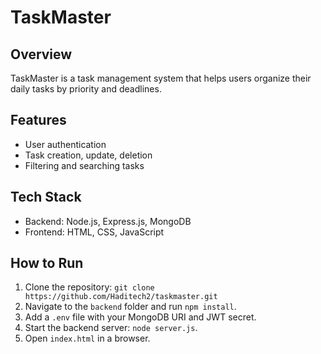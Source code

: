 # TaskMaster

## Overview
TaskMaster is a task management system that helps users organize their daily tasks by priority and deadlines.

## Features
- User authentication
- Task creation, update, deletion
- Filtering and searching tasks

## Tech Stack
- Backend: Node.js, Express.js, MongoDB
- Frontend: HTML, CSS, JavaScript

## How to Run
1. Clone the repository: `git clone https://github.com/Haditech2/taskmaster.git`
2. Navigate to the `backend` folder and run `npm install`.
3. Add a `.env` file with your MongoDB URI and JWT secret.
4. Start the backend server: `node server.js`.
5. Open `index.html` in a browser.
